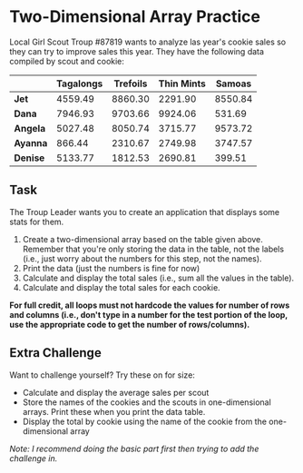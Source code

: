 # Two-Dimensional Array Practice


Local Girl Scout Troup #87819 wants to analyze las year's cookie sales so they can try to improve sales this year. They have the following data compiled by scout and cookie: 

| |Tagalongs| Trefoils | Thin Mints | Samoas|
|-|---------|----------|------------|-------|
**Jet**|4559.49|8860.30|2291.90|8550.84|
**Dana**|7946.93|9703.66|9924.06|531.69|
**Angela**|5027.48|8050.74|3715.77|9573.72|
**Ayanna**|866.44|2310.67|2749.98|3747.57|
**Denise**|5133.77|1812.53|2690.81|399.51|

## Task

The Troup Leader wants you to create an application that displays some stats for them. 

1. Create a two-dimensional array based on the table given above. Remember that you're only storing the data in the table, not the labels (i.e., just worry about the numbers for this step, not the names).
2. Print the data (just the numbers is fine for now)
3. Calculate and display the total sales (i.e., sum all the values in the table).
4. Calculate and display the total sales for each cookie.

__For full credit, all loops must not hardcode the values for number of rows and columns (i.e., don't type in a number for the test portion of the loop, use the appropriate code to get the number of rows/columns).__

## Extra Challenge
Want to challenge yourself? Try these on for size:
- Calculate and display the average sales per scout
- Store the names of the cookies and the scouts in one-dimensional arrays. Print these when you print the data table.
- Display the total by cookie using the name of the cookie from the one-dimensional array

_Note: I recommend doing the basic part first then trying to add the challenge in._
